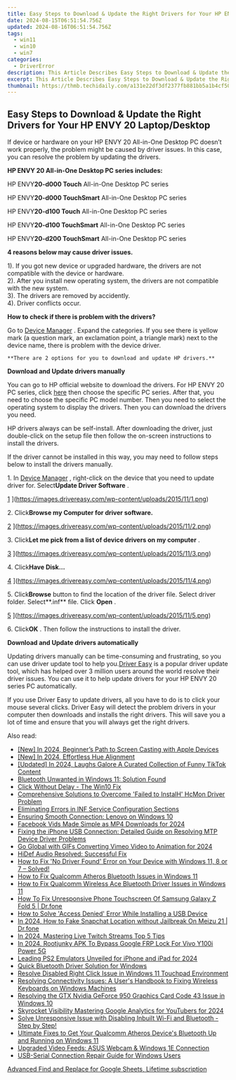 ```yaml
---
title: Easy Steps to Download & Update the Right Drivers for Your HP ENVY 20 Laptop/Desktop
date: 2024-08-15T06:51:54.756Z
updated: 2024-08-16T06:51:54.756Z
tags:
  - win11
  - win10
  - win7
categories:
  - DriverError
description: This Article Describes Easy Steps to Download & Update the Right Drivers for Your HP ENVY 20 Laptop/Desktop
excerpt: This Article Describes Easy Steps to Download & Update the Right Drivers for Your HP ENVY 20 Laptop/Desktop
thumbnail: https://thmb.techidaily.com/a131e22df3df2377fb881bb5a1b4cf5042cfae5314bdf30aa6391ae79d2a6b0c.jpg
---
```


## Easy Steps to Download & Update the Right Drivers for Your HP ENVY 20 Laptop/Desktop

 If device or hardware on your HP ENVY 20 All-in-One Desktop PC doesn’t work properly, the problem might be caused by driver issues. In this case, you can resolve the problem by updating the drivers.

 **HP ENVY 20 All-in-One Desktop PC series includes:**

  HP ENVY**20-d000 Touch** All-in-One Desktop PC series

 HP ENVY**20-d000 TouchSmart** All-in-One Desktop PC series

 HP ENVY**20-d100 Touch** All-in-One Desktop PC series

 HP ENVY**20-d100 TouchSmart** All-in-One Desktop PC series

 HP ENVY**20-d200 TouchSmart** All-in-One Desktop PC series

  **4 reasons below may cause driver issues.**

 1). If you got new device or upgraded hardware, the drivers are not compatible with the device or hardware.  
 2). After you install new operating system, the drivers are not compatible with the new system.  
 3). The drivers are removed by accidently.  
 4). Driver conflicts occur.

  **How to check if there is problem with the drivers?**

 Go to [Device Manager](https://tools.techidaily.com/drivereasy/download/) . Expand the categories. If you see there is yellow mark (a question mark, an exclamation point, a triangle mark) next to the device name, there is problem with the device driver.

    **There are 2 options for you to download and update HP drivers.** 

 **Download and Update drivers manually**

 You can go to HP official website to download the drivers. For HP ENVY 20 PC series, click [here](http://h20180.www2.hp.com/apps/Nav?h%5Fpagetype=s-002&h%5Flang=en&h%5Fcc=us&h%5Fproduct=5295883&h%5Fclient=S-A-R163-1&h%5Fpage=hpcom&lang=en&cc=us) then choose the specific PC series. After that, you need to choose the specific PC model number. Then you need to select the operating system to display the drivers. Then you can download the drivers you need.

 HP drivers always can be self-install. After downloading the driver, just double-click on the setup file then follow the on-screen instructions to install the drivers.

  If the driver cannot be installed in this way, you may need to follow steps below to install the drivers manually.

 1\. In [Device Manager](https://tools.techidaily.com/drivereasy/download/) , right-click on the device that you need to update driver for. Select**Update Driver Software** .

 [1](https://images.drivereasy.com/wp-content/uploads/2015/11/1.png) ](https://images.drivereasy.com/wp-content/uploads/2015/11/1.png)

 2\. Click**Browse my Computer for driver software.**

 [2](https://images.drivereasy.com/wp-content/uploads/2015/11/2-500x366.png) ](https://images.drivereasy.com/wp-content/uploads/2015/11/2.png)

 3\. Click**Let me pick from a list of device drivers on my computer** .

 [3](https://images.drivereasy.com/wp-content/uploads/2015/11/3-500x366.png) ](https://images.drivereasy.com/wp-content/uploads/2015/11/3.png)

 4\. Click**Have Disk…**

 [4](https://images.drivereasy.com/wp-content/uploads/2015/11/4-500x366.png) ](https://images.drivereasy.com/wp-content/uploads/2015/11/4.png)

 5\. Click**Browse** button to find the location of the driver file. Select driver folder. Select**.inf** file. Click **Open** .

[5](https://images.drivereasy.com/wp-content/uploads/2015/11/5.png) ](https://images.drivereasy.com/wp-content/uploads/2015/11/5.png)

 6\. Click**OK** . Then follow the instructions to install the driver.

  **Download and Update drivers automatically**

 Updating drivers manually can be time-consuming and frustrating, so you can use driver update tool to help you.[Driver Easy](https://tools.techidaily.com/drivereasy/download/) is a popular driver update tool, which has helped over 3 million users around the world resolve their driver issues. You can use it to help update drivers for your HP ENVY 20 series PC automatically.

  If you use Driver Easy to update drivers, all you have to do is to click your mouse several clicks. Driver Easy will detect the problem drivers in your computer then downloads and installs the right drivers. This will save you a lot of time and ensure that you will always get the right drivers.

<ins class="adsbygoogle"
     style="display:block"
     data-ad-format="autorelaxed"
     data-ad-client="ca-pub-7571918770474297"
     data-ad-slot="1223367746"></ins>



<ins class="adsbygoogle"
     style="display:block"
     data-ad-client="ca-pub-7571918770474297"
     data-ad-slot="8358498916"
     data-ad-format="auto"
     data-full-width-responsive="true"></ins>

<span class="atpl-alsoreadstyle">Also read:</span>
<div><ul>
<li><a href="https://on-screen-recording.techidaily.com/new-in-2024-beginners-path-to-screen-casting-with-apple-devices/"><u>[New] In 2024, Beginner’s Path to Screen Casting with Apple Devices</u></a></li>
<li><a href="https://vp-tips.techidaily.com/new-in-2024-effortless-hue-alignment/"><u>[New] In 2024, Effortless Hue Alignment</u></a></li>
<li><a href="https://tiktok-video-recordings.techidaily.com/updated-in-2024-laughs-galore-a-curated-collection-of-funny-tiktok-content/"><u>[Updated] In 2024, Laughs Galore  A Curated Collection of Funny TikTok Content</u></a></li>
<li><a href="https://driver-error.techidaily.com/bluetooth-unwanted-in-windows-11-solution-found/"><u>Bluetooth Unwanted in Windows 11: Solution Found</u></a></li>
<li><a href="https://driver-error.techidaily.com/click-without-delay-the-win10-fix/"><u>Click Without Delay - The Win10 Fix</u></a></li>
<li><a href="https://driver-error.techidaily.com/comprehensive-solutions-to-overcome-failed-to-instalh-hcmon-driver-problem/"><u>Comprehensive Solutions to Overcome 'Failed to InstalH' HcMon Driver Problem</u></a></li>
<li><a href="https://driver-error.techidaily.com/eliminating-errors-in-inf-service-configuration-sections/"><u>Eliminating Errors in INF Service Configuration Sections</u></a></li>
<li><a href="https://driver-error.techidaily.com/ensuring-smooth-connection-lenovo-on-windows-10/"><u>Ensuring Smooth Connection: Lenovo on Windows 10</u></a></li>
<li><a href="https://facebook-videos.techidaily.com/facebook-vids-made-simple-as-mp4-downloads-for-2024/"><u>Facebook Vids Made Simple as MP4 Downloads for 2024</u></a></li>
<li><a href="https://driver-error.techidaily.com/fixing-the-iphone-usb-connection-detailed-guide-on-resolving-mtp-device-driver-problems/"><u>Fixing the iPhone USB Connection: Detailed Guide on Resolving MTP Device Driver Problems</u></a></li>
<li><a href="https://vimeo-videos.techidaily.com/go-global-with-gifs-converting-vimeo-video-to-animation-for-2024/"><u>Go Global with GIFs  Converting Vimeo Video to Animation for 2024</u></a></li>
<li><a href="https://driver-error.techidaily.com/hidef-audio-resolved-successful-fix/"><u>HiDef Audio Resolved: Successful Fix</u></a></li>
<li><a href="https://driver-error.techidaily.com/1721105051033-how-to-fix-no-driver-found-error-on-your-device-with-windows-11-8-or-7-solved/"><u>How to Fix 'No Driver Found' Error on Your Device with Windows 11, 8 or 7 – Solved!</u></a></li>
<li><a href="https://driver-error.techidaily.com/how-to-fix-qualcomm-atheros-bluetooth-issues-in-windows-11/"><u>How to Fix Qualcomm Atheros Bluetooth Issues in Windows 11</u></a></li>
<li><a href="https://driver-error.techidaily.com/how-to-fix-qualcomm-wireless-ace-bluetooth-driver-issues-in-windows-11/"><u>How to Fix Qualcomm Wireless Ace Bluetooth Driver Issues in Windows 11</u></a></li>
<li><a href="https://fix-guide.techidaily.com/how-to-fix-unresponsive-phone-touchscreen-of-samsung-galaxy-z-fold-5-drfone-by-drfone-fix-android-problems-fix-android-problems/"><u>How To Fix Unresponsive Phone Touchscreen Of Samsung Galaxy Z Fold 5 | Dr.fone</u></a></li>
<li><a href="https://driver-error.techidaily.com/how-to-solve-access-denied-error-while-installing-a-usb-device/"><u>How to Solve 'Access Denied' Error While Installing a USB Device</u></a></li>
<li><a href="https://location-social.techidaily.com/in-2024-how-to-fake-snapchat-location-without-jailbreak-on-meizu-21-drfone-by-drfone-virtual-android/"><u>In 2024, How to Fake Snapchat Location without Jailbreak On Meizu 21 | Dr.fone</u></a></li>
<li><a href="https://on-screen-recording.techidaily.com/in-2024-mastering-live-twitch-streams-top-5-tips/"><u>In 2024, Mastering Live Twitch Streams  Top 5 Tips</u></a></li>
<li><a href="https://unlock-android.techidaily.com/in-2024-rootjunky-apk-to-bypass-google-frp-lock-for-vivo-y100i-power-5g-by-drfone-android/"><u>In 2024, Rootjunky APK To Bypass Google FRP Lock For Vivo Y100i Power 5G</u></a></li>
<li><a href="https://screen-activity-recording.techidaily.com/leading-ps2-emulators-unveiled-for-iphone-and-ipad-for-2024/"><u>Leading PS2 Emulators Unveiled for iPhone and iPad for 2024</u></a></li>
<li><a href="https://driver-error.techidaily.com/quick-bluetooth-driver-solution-for-windows/"><u>Quick Bluetooth Driver Solution for Windows</u></a></li>
<li><a href="https://driver-error.techidaily.com/resolve-disabled-right-click-issue-in-windows-11-touchpad-environment/"><u>Resolve Disabled Right Click Issue in Windows 11 Touchpad Environment</u></a></li>
<li><a href="https://driver-error.techidaily.com/resolving-connectivity-issues-a-users-handbook-to-fixing-wireless-keyboards-on-windows-machines/"><u>Resolving Connectivity Issues: A User's Handbook to Fixing Wireless Keyboards on Windows Machines</u></a></li>
<li><a href="https://driver-error.techidaily.com/resolving-the-gtx-nvidia-geforce-950-graphics-card-code-43-issue-in-windows-10/"><u>Resolving the GTX Nvidia GeForce 950 Graphics Card Code 43 Issue in Windows 10</u></a></li>
<li><a href="https://facebook-video-share.techidaily.com/skyrocket-visibility-mastering-google-analytics-for-youtubers-for-2024/"><u>Skyrocket Visibility  Mastering Google Analytics for YouTubers for 2024</u></a></li>
<li><a href="https://driver-error.techidaily.com/1721104156655-solve-unresponsive-issue-with-disabling-inbuilt-wi-fi-and-bluetooth-step-by-step/"><u>Solve Unresponsive Issue with Disabling Inbuilt Wi-Fi and Bluetooth - Step by Step!</u></a></li>
<li><a href="https://driver-error.techidaily.com/ultimate-fixes-to-get-your-qualcomm-atheros-devices-bluetooth-up-and-running-on-windows-11/"><u>Ultimate Fixes to Get Your Qualcomm Atheros Device's Bluetooth Up and Running on Windows 11</u></a></li>
<li><a href="https://driver-error.techidaily.com/upgraded-video-feeds-asus-webcam-and-windows-1e-connection/"><u>Upgraded Video Feeds: ASUS Webcam & Windows 1E Connection</u></a></li>
<li><a href="https://driver-error.techidaily.com/usb-serial-connection-repair-guide-for-windows-users/"><u>USB-Serial Connection Repair Guide for Windows Users</u></a></li>
</ul></div>

<!-- affiliate ads begin -->
<a href="https://secure.2checkout.com/order/checkout.php?PRODS=4729642&QTY=1&AFFILIATE=108875&CART=1">Advanced Find and Replace for Google Sheets, Lifetime subscription</a>
<!-- affiliate ads end -->